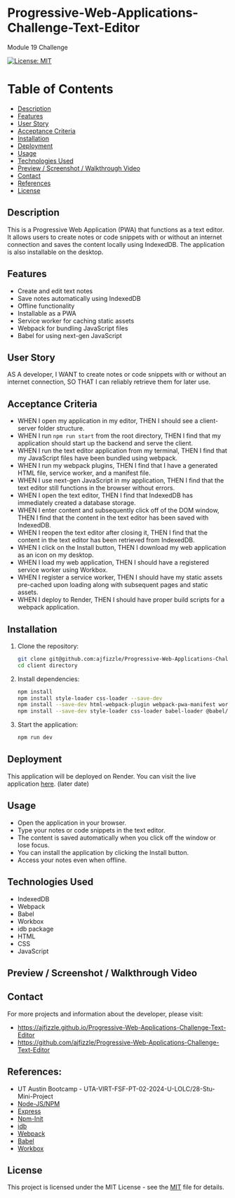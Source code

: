 # Progressive-Web-Applications-Challenge-Text-Editor

Module 19 Challenge

[![License: MIT](https://img.shields.io/badge/License-MIT-yellow.svg)](https://opensource.org/licenses/MIT)

# Table of Contents

- [Description](#description)
- [Features](#features)
- [User Story](#user-story)
- [Acceptance Criteria](#acceptance-criteria)
- [Installation](#installation)
- [Deployment](#deployment)
- [Usage](#usage)
- [Technologies Used](#technologies-used)
- [Preview / Screenshot / Walkthrough Video](#preview--screenshot--walkthrough-video)
- [Contact](#contact)
- [References](#references)
- [License](#license)

## Description

This is a Progressive Web Application (PWA) that functions as a text editor. It allows users to create notes or code snippets with or without an internet connection and saves the content locally using IndexedDB. The application is also installable on the desktop.

## Features

- Create and edit text notes
- Save notes automatically using IndexedDB
- Offline functionality
- Installable as a PWA
- Service worker for caching static assets
- Webpack for bundling JavaScript files
- Babel for using next-gen JavaScript

## User Story

AS A developer,
I WANT to create notes or code snippets with or without an internet connection,
SO THAT I can reliably retrieve them for later use.

## Acceptance Criteria

- WHEN I open my application in my editor, THEN I should see a client-server folder structure.
- WHEN I run `npm run start` from the root directory, THEN I find that my application should start up the backend and serve the client.
- WHEN I run the text editor application from my terminal, THEN I find that my JavaScript files have been bundled using webpack.
- WHEN I run my webpack plugins, THEN I find that I have a generated HTML file, service worker, and a manifest file.
- WHEN I use next-gen JavaScript in my application, THEN I find that the text editor still functions in the browser without errors.
- WHEN I open the text editor, THEN I find that IndexedDB has immediately created a database storage.
- WHEN I enter content and subsequently click off of the DOM window, THEN I find that the content in the text editor has been saved with IndexedDB.
- WHEN I reopen the text editor after closing it, THEN I find that the content in the text editor has been retrieved from IndexedDB.
- WHEN I click on the Install button, THEN I download my web application as an icon on my desktop.
- WHEN I load my web application, THEN I should have a registered service worker using Workbox.
- WHEN I register a service worker, THEN I should have my static assets pre-cached upon loading along with subsequent pages and static assets.
- WHEN I deploy to Render, THEN I should have proper build scripts for a webpack application.

## Installation

1. Clone the repository:
   ```bash
   git clone git@github.com:ajfizzle/Progressive-Web-Applications-Challenge-Text-Editor.git
   cd client directory
   ```
2. Install dependencies:

   ```bash
   npm install
   npm install style-loader css-loader --save-dev
   npm install --save-dev html-webpack-plugin webpack-pwa-manifest workbox-webpack-plugin
   npm install --save-dev style-loader css-loader babel-loader @babel/core @babel/preset-env @babel/plugin-proposal-object-rest-spread @babel/transform-runtime

   ```

3. Start the application:
   ```bash
   npm run dev
   ```

## Deployment

This application will be deployed on Render. You can visit the live application [here](https://texteditor-pwa-8bd1badc9170.herokuapp.com/). (later date)

## Usage

- Open the application in your browser.
- Type your notes or code snippets in the text editor.
- The content is saved automatically when you click off the window or lose focus.
- You can install the application by clicking the Install button.
- Access your notes even when offline.

## Technologies Used

- IndexedDB
- Webpack
- Babel
- Workbox
- idb package
- HTML
- CSS
- JavaScript

## Preview / Screenshot / Walkthrough Video

## Contact

For more projects and information about the developer, please visit:

- https://ajfizzle.github.io/Progressive-Web-Applications-Challenge-Text-Editor
- https://github.com/ajfizzle/Progressive-Web-Applications-Challenge-Text-Editor

## References:

- UT Austin Bootcamp - UTA-VIRT-FSF-PT-02-2024-U-LOLC/28-Stu-Mini-Project
- [Node-JS/NPM](https://docs.npmjs.com/downloading-and-installing-node-js-and-npm)
- [Express](https://expressjs.com/en/starter/installing.html)
- [Npm-Init](https://docs.npmjs.com/cli/v10/commands/npm-init)
- [idb](https://www.npmjs.com/package/idb)
- [Webpack](https://webpack.js.org/)
- [Babel](https://babeljs.io/)
- [Workbox](https://developers.google.com/web/tools/workbox)

## License

This project is licensed under the MIT License - see the [MIT](LICENSE) file for details.

